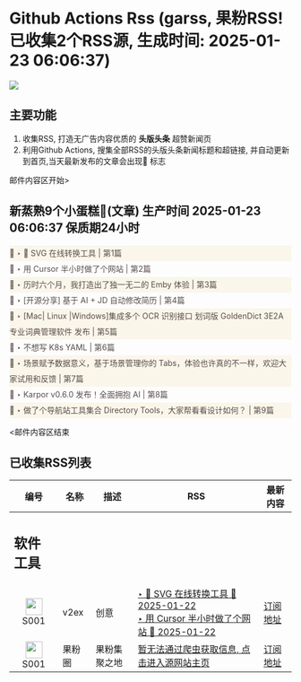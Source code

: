 # Github Actions Rss (garss, 果粉RSS! 已收集2个RSS源, 生成时间: 2025-01-23 06:06:37)

![](https://cdn.jsdelivr.net/gh/xinkeji/garss/_media/ga-rss.png)



## 主要功能
1. 收集RSS, 打造无广告内容优质的 **头版头条** 超赞新闻页
2. 利用Github Actions, 搜集全部RSS的头版头条新闻标题和超链接, 并自动更新到首页,当天最新发布的文章会出现🌈 标志

邮件内容区开始>
<h2>新蒸熟9个小蛋糕🍰(文章) 生产时间 2025-01-23 06:06:37 保质期24小时</h2>

<div style='line-height:3;background-color:#FAF6EA;' ><a href='https://www.v2ex.com/t/1107197#reply1' style="line-height:2;text-decoration:none;display:block;color:#584D49;">🌈 ‣ 🎨 SVG 在线转换工具 | 第1篇</a></div><div style='line-height:3;' ><a href='https://www.v2ex.com/t/1106981#reply57' style="line-height:2;text-decoration:none;display:block;color:#584D49;">🌈 ‣ 用 Cursor 半小时做了个网站 | 第2篇</a></div><div style='line-height:3;background-color:#FAF6EA;' ><a href='https://www.v2ex.com/t/1107169#reply4' style="line-height:2;text-decoration:none;display:block;color:#584D49;">🌈 ‣ 历时六个月，我打造出了独一无二的 Emby 体验 | 第3篇</a></div><div style='line-height:3;' ><a href='https://www.v2ex.com/t/1107141#reply1' style="line-height:2;text-decoration:none;display:block;color:#584D49;">🌈 ‣ [开源分享] 基于 AI + JD 自动修改简历 | 第4篇</a></div><div style='line-height:3;background-color:#FAF6EA;' ><a href='https://www.v2ex.com/t/1107087#reply2' style="line-height:2;text-decoration:none;display:block;color:#584D49;">🌈 ‣ [Mac| Linux |Windows]集成多个 OCR 识别接口 划词版 GoldenDict 3E2A 专业词典管理软件 发布 | 第5篇</a></div><div style='line-height:3;' ><a href='https://www.v2ex.com/t/1107115#reply2' style="line-height:2;text-decoration:none;display:block;color:#584D49;">🌈 ‣ 不想写 K8s YAML | 第6篇</a></div><div style='line-height:3;background-color:#FAF6EA;' ><a href='https://www.v2ex.com/t/1107101#reply2' style="line-height:2;text-decoration:none;display:block;color:#584D49;">🌈 ‣ 场景赋予数据意义，基于场景管理你的 Tabs，体验也许真的不一样，欢迎大家试用和反馈 | 第7篇</a></div><div style='line-height:3;' ><a href='https://www.v2ex.com/t/1107036#reply0' style="line-height:2;text-decoration:none;display:block;color:#584D49;">🌈 ‣ Karpor v0.6.0 发布！全面拥抱 AI | 第8篇</a></div><div style='line-height:3;background-color:#FAF6EA;' ><a href='https://www.v2ex.com/t/1106961#reply0' style="line-height:2;text-decoration:none;display:block;color:#584D49;">🌈 ‣ 做了个导航站工具集合 Directory Tools，大家帮看看设计如何？ | 第9篇</a></div>

<邮件内容区结束

## 已收集RSS列表

| 编号 | 名称 | 描述 | RSS | 最新内容 |
| --- | --- | --- | --- | --- |
| <h2 id="软件工具">软件工具</h2> |  |   |  |  |
| <div id="S001" style="text-align: center;"><img src="https://cdn.jsdelivr.net/gh/zhaoolee/garss/_media/favicon/S001.png" width="30px" style="width:30px;height: auto;"/><br><span>S001</span></div> | v2ex | 创意 | [‣ 🎨 SVG 在线转换工具 🌈 2025-01-22](https://www.v2ex.com/t/1107197#reply1)<br/>[‣ 用 Cursor 半小时做了个网站 🌈 2025-01-22](https://www.v2ex.com/t/1106981#reply57) | [订阅地址](https://www.v2ex.com/feed/tab/creative.xml) |
| <div id="S001" style="text-align: center;"><img src="https://cdn.jsdelivr.net/gh/zhaoolee/garss/_media/favicon/S001.png" width="30px" style="width:30px;height: auto;"/><br><span>S001</span></div> | 果粉圈 | 果粉集聚之地 | [暂无法通过爬虫获取信息, 点击进入源网站主页](https://g0f.cn) | [订阅地址](https://g0f.cn/rss.xml) |



